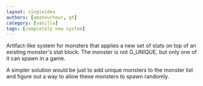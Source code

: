 ```yaml
---
layout: singleidea
authors: [amateurhour, qt]
category: [vanilla]
tags: [completely new system]
---
```

Artifact-like system for monsters that applies a new set of stats on top of an
existing monster's stat block. The monster is not G_UNIQUE, but only one of it
can spawn in a game.

A simpler solution would be just to add unique monsters to the monster list and
figure out a way to allow these monsters to spawn randomly.
